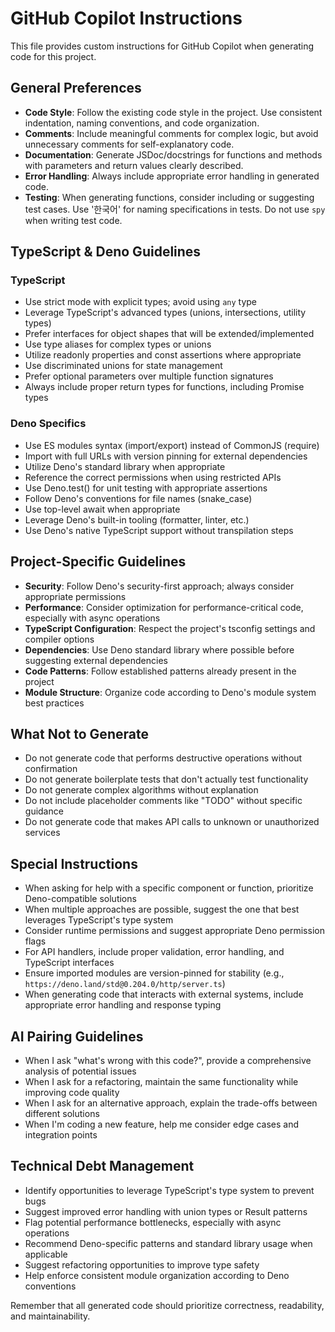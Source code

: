 # GitHub Copilot Instructions

This file provides custom instructions for GitHub Copilot when generating code
for this project.

## General Preferences

- **Code Style**: Follow the existing code style in the project. Use consistent
  indentation, naming conventions, and code organization.
- **Comments**: Include meaningful comments for complex logic, but avoid
  unnecessary comments for self-explanatory code.
- **Documentation**: Generate JSDoc/docstrings for functions and methods with
  parameters and return values clearly described.
- **Error Handling**: Always include appropriate error handling in generated
  code.
- **Testing**: When generating functions, consider including or suggesting test
  cases. Use '한국어' for naming specifications in tests. Do not use `spy` when
  writing test code.

## TypeScript & Deno Guidelines

### TypeScript

- Use strict mode with explicit types; avoid using `any` type
- Leverage TypeScript's advanced types (unions, intersections, utility types)
- Prefer interfaces for object shapes that will be extended/implemented
- Use type aliases for complex types or unions
- Utilize readonly properties and const assertions where appropriate
- Use discriminated unions for state management
- Prefer optional parameters over multiple function signatures
- Always include proper return types for functions, including Promise types

### Deno Specifics

- Use ES modules syntax (import/export) instead of CommonJS (require)
- Import with full URLs with version pinning for external dependencies
- Utilize Deno's standard library when appropriate
- Reference the correct permissions when using restricted APIs
- Use Deno.test() for unit testing with appropriate assertions
- Follow Deno's conventions for file names (snake_case)
- Use top-level await when appropriate
- Leverage Deno's built-in tooling (formatter, linter, etc.)
- Use Deno's native TypeScript support without transpilation steps

## Project-Specific Guidelines

- **Security**: Follow Deno's security-first approach; always consider
  appropriate permissions
- **Performance**: Consider optimization for performance-critical code,
  especially with async operations
- **TypeScript Configuration**: Respect the project's tsconfig settings and
  compiler options
- **Dependencies**: Use Deno standard library where possible before suggesting
  external dependencies
- **Code Patterns**: Follow established patterns already present in the project
- **Module Structure**: Organize code according to Deno's module system best
  practices

## What Not to Generate

- Do not generate code that performs destructive operations without confirmation
- Do not generate boilerplate tests that don't actually test functionality
- Do not generate complex algorithms without explanation
- Do not include placeholder comments like "TODO" without specific guidance
- Do not generate code that makes API calls to unknown or unauthorized services

## Special Instructions

- When asking for help with a specific component or function, prioritize
  Deno-compatible solutions
- When multiple approaches are possible, suggest the one that best leverages
  TypeScript's type system
- Consider runtime permissions and suggest appropriate Deno permission flags
- For API handlers, include proper validation, error handling, and TypeScript
  interfaces
- Ensure imported modules are version-pinned for stability (e.g.,
  `https://deno.land/std@0.204.0/http/server.ts`)
- When generating code that interacts with external systems, include appropriate
  error handling and response typing

## AI Pairing Guidelines

- When I ask "what's wrong with this code?", provide a comprehensive analysis of
  potential issues
- When I ask for a refactoring, maintain the same functionality while improving
  code quality
- When I ask for an alternative approach, explain the trade-offs between
  different solutions
- When I'm coding a new feature, help me consider edge cases and integration
  points

## Technical Debt Management

- Identify opportunities to leverage TypeScript's type system to prevent bugs
- Suggest improved error handling with union types or Result patterns
- Flag potential performance bottlenecks, especially with async operations
- Recommend Deno-specific patterns and standard library usage when applicable
- Suggest refactoring opportunities to improve type safety
- Help enforce consistent module organization according to Deno conventions

Remember that all generated code should prioritize correctness, readability, and
maintainability.

